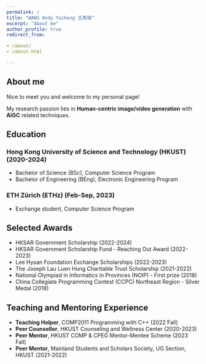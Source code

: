 ```yaml
---
permalink: /
title: "WANG Andy Yucheng 王禹铖"
excerpt: "About me"
author_profile: true
redirect_from:

- /about/
- /about.html

---
```


## About me
Nice to meet you and welcome to my personal page! 

My research passion lies in **Human-centric image/video generation** with **AIGC** related techniques.

## Education
### Hong Kong University of Science and Technology (HKUST) (2020-2024)
- Bachelor of Science (BSc), Computer Science Program
- Bachelor of Engineering (BEng), Electronic Engineering Program

### ETH Zürich (ETHz) (Feb-Sep, 2023)
- Exchange student, Computer Science Program

## Selected Awards
- HKSAR Government Scholarship (2022-2024)
- HKSAR Government Scholarship Fund - Reaching Out Award (2022-2023)
- Lee Hysan Foundation Exchange Scholarships (2022-2023)
- The Joseph Lau Luen Hung Charitable Trust Scholarship (2021-2022)
- National Olympiad in Informatics in Provinces (NOIP) - First prize (2018)
- China Collegiate Programming Contest (CCPC) Northeast Region - Silver Medal (2018)

## Teaching and Mentoring Experience
- **Teaching Helper**, COMP2011 Programming with C++ (2022 Fall)
- **Peer Counsellor**, HKUST Counseling and Wellness Center (2020-2023)
- **Peer Mentor**, HKUST COMP & CPEG Mentor-Mentee Scheme (2023 Fall)
- **Peer Mentor**, Mainland Students and Scholars Society, UG Section, HKUST (2021-2022)

